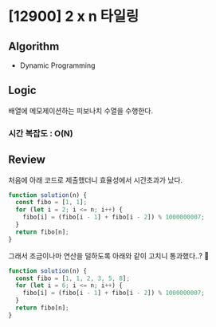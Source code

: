 # [12900] 2 x n 타일링

## Algorithm

- Dynamic Programming

## Logic

배열에 메모제이션하는 피보나치 수열을 수행한다.

### 시간 복잡도 : O(N)

## Review

처음에 아래 코드로 제출했더니 효율성에서 시간초과가 났다.

```js
function solution(n) {
  const fibo = [1, 1];
  for (let i = 2; i <= n; i++) {
    fibo[i] = (fibo[i - 1] + fibo[i - 2]) % 1000000007;
  }
  return fibo[n];
}
```

그래서 조금이나마 연산을 덜하도록 아래와 같이 고치니 통과했다..? 🤔

```js
function solution(n) {
  const fibo = [1, 1, 2, 3, 5, 8];
  for (let i = 6; i <= n; i++) {
    fibo[i] = (fibo[i - 1] + fibo[i - 2]) % 1000000007;
  }
  return fibo[n];
}
```